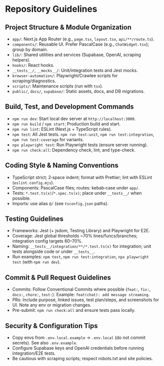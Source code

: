 # Repository Guidelines

## Project Structure & Module Organization
- `app/`: Next.js App Router (e.g., `page.tsx`, `layout.tsx`, `api/**/route.ts`).
- `components/`: Reusable UI. Prefer PascalCase (e.g., `ChatWidget.tsx`); group by domain.
- `lib/`: Shared utilities and services (Supabase, OpenAI, scraping helpers).
- `hooks/`: React hooks.
- `__tests__/`, `__mocks__/`: Unit/integration tests and Jest mocks.
- `browser-automation/`: Playwright/Crawlee scripts for scraping/diagnostics.
- `scripts/`: Maintenance scripts (run with `tsx`).
- `public/`, `docs/`, `supabase/`: Static assets, docs, and DB migrations.

## Build, Test, and Development Commands
- `npm run dev`: Start local dev server at `http://localhost:3000`.
- `npm run build` / `npm start`: Production build and start.
- `npm run lint`: ESLint (Next.js + TypeScript rules).
- `npm test`: All Jest tests. `npm run test:unit`, `npm run test:integration`, `npm run test:coverage` for variants.
- `npx playwright test`: Run Playwright tests (ensure server running).
- `npm run check:all`: Dependency check, lint, and type-check.

## Coding Style & Naming Conventions
- TypeScript strict; 2‑space indent; format with Prettier; lint with ESLint (`eslint.config.mjs`).
- Components: PascalCase files; routes: kebab‑case under `app/`.
- Tests: `*.test.ts(x)`/`*.spec.ts(x)`; place under `__tests__/` when possible.
- Imports: use alias `@/` (see `tsconfig.json` paths).

## Testing Guidelines
- Frameworks: Jest (+ jsdom, Testing Library) and Playwright for E2E.
- Coverage: Jest global thresholds ~70% lines/funcs/branches; integration config targets 60–70%.
- Naming: `__tests__/integration/**/*.test.ts(x)` for integration; unit tests alongside code or under `__tests__`.
- Run examples: `npm test`, `npm run test:integration`, `npx playwright test` (with `npm run dev`).

## Commit & Pull Request Guidelines
- Commits: Follow Conventional Commits where possible (`feat:`, `fix:`, `docs:`, `chore:`, `test:`). Example: `feat(chat): add message streaming`.
- PRs: Include purpose, linked issues, test plan/steps, and screenshots for UI. Note any env or migration changes.
- Pre-submit: `npm run check:all` and ensure tests pass locally.

## Security & Configuration Tips
- Copy envs from `.env.local.example` → `.env.local` (do not commit secrets). See also `.env.example`.
- Configure Supabase keys and OpenAI credentials before running integration/E2E tests.
- Be cautious with scraping scripts; respect robots.txt and site policies.

